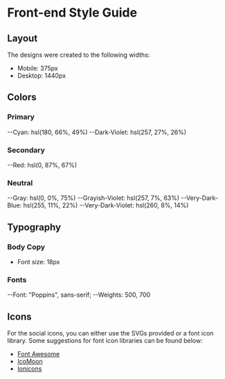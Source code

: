 # Front-end Style Guide

## Layout

The designs were created to the following widths:

- Mobile: 375px
- Desktop: 1440px

## Colors

### Primary

--Cyan: hsl(180, 66%, 49%)
--Dark-Violet: hsl(257, 27%, 26%)

### Secondary

--Red: hsl(0, 87%, 67%)

### Neutral

--Gray: hsl(0, 0%, 75%)
--Grayish-Violet: hsl(257, 7%, 63%)
--Very-Dark-Blue: hsl(255, 11%, 22%)
--Very-Dark-Violet: hsl(260, 8%, 14%)

## Typography

### Body Copy

- Font size: 18px

### Fonts

--Font: "Poppins", sans-serif;
--Weights: 500, 700

## Icons

For the social icons, you can either use the SVGs provided or a font icon library. Some suggestions for font icon libraries can be found below:

- [Font Awesome](https://fontawesome.com)
- [IcoMoon](https://icomoon.io)
- [Ionicons](https://ionicons.com)